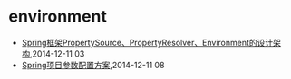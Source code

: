 # environment
* [Spring框架PropertySource、PropertyResolver、Environment的设计架构](/2014/2014-12-11-spring-propertysource-propertyresolver-environment),2014-12-11 03
* [Spring项目参数配置方案](/2014/2014-12-11-spring-configuration),2014-12-11 08

